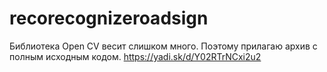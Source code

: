 # recorecognizeroadsign
Библиотека Open CV весит слишком много. Поэтому прилагаю архив с полным исходным кодом. https://yadi.sk/d/Y02RTrNCxi2u2
